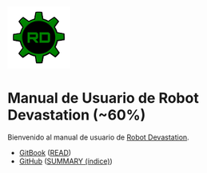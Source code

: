 [![Robot Devastation Logo](../assets/robotDevastation-125px.png)](http://asrob-uc3m.github.io/workgroups/2017-05-28-robot-devastation.html)

# Manual de Usuario de Robot Devastation (~60%)

Bienvenido al manual de usuario de [Robot Devastation](http://asrob-uc3m.github.io/workgroups/2017-05-28-robot-devastation.html).

- [GitBook](https://legacy.gitbook.com/book/asrob-uc3m/robotdevastation-user-manual) ([READ](https://asrob-uc3m.gitbooks.io/robotdevastation-user-manual/content/es/))
- [GitHub](https://github.com/asrob-uc3m/robotdevastation-user-manual) ([SUMMARY (índice)](https://github.com/asrob-uc3m/robotdevastation-user-manual/blob/master/es/SUMMARY.md))

